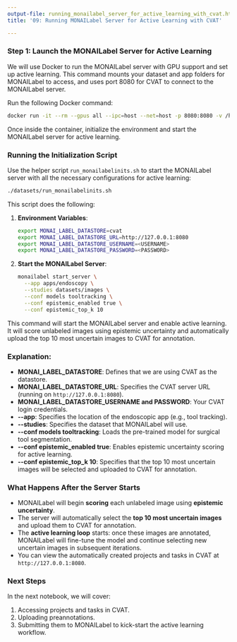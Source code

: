 ```yaml
---
output-file: running_monailabel_server_for_active_learning_with_cvat.html
title: '09: Running MONAILabel Server for Active Learning with CVAT'

---
```




<!-- WARNING: THIS FILE WAS AUTOGENERATED! DO NOT EDIT! -->

### Step 1: Launch the MONAILabel Server for Active Learning

We will use Docker to run the MONAILabel server with GPU support and set up active learning. This command mounts your dataset and app folders for MONAILabel to access, and uses port 8080 for CVAT to connect to the MONAILabel server.

Run the following Docker command:

```bash
docker run -it --rm --gpus all --ipc=host --net=host -p 8080:8080 -v /home/exsdatalab/data/endo:/opt/monai/datasets -v /home/exsdatalab/data/apps:/opt/monai/apps projectmonai/monailabel:latest bash
```

Once inside the container, initialize the environment and start the MONAILabel server for active learning.

### **Running the Initialization Script**

Use the helper script `run_monailabelinits.sh` to start the MONAILabel server with all the necessary configurations for active learning:

```bash
./datasets/run_monailabelinits.sh
```

This script does the following:

1. **Environment Variables**:
   ```bash
   export MONAI_LABEL_DATASTORE=cvat
   export MONAI_LABEL_DATASTORE_URL=http://127.0.0.1:8080
   export MONAI_LABEL_DATASTORE_USERNAME=<USERNAME>
   export MONAI_LABEL_DATASTORE_PASSWORD=<PASSWORD>
   ```

2. **Start the MONAILabel Server**:
   ```bash
   monailabel start_server \
     --app apps/endoscopy \
     --studies datasets/images \
     --conf models tooltracking \
     --conf epistemic_enabled true \
     --conf epistemic_top_k 10
   ```

This command will start the MONAILabel server and enable active learning. It will score unlabeled images using epistemic uncertainty and automatically upload the top 10 most uncertain images to CVAT for annotation.

### **Explanation**:
- **MONAI_LABEL_DATASTORE**: Defines that we are using CVAT as the datastore.
- **MONAI_LABEL_DATASTORE_URL**: Specifies the CVAT server URL (running on `http://127.0.0.1:8080`).
- **MONAI_LABEL_DATASTORE_USERNAME and PASSWORD**: Your CVAT login credentials.
- **--app**: Specifies the location of the endoscopic app (e.g., tool tracking).
- **--studies**: Specifies the dataset that MONAILabel will use.
- **--conf models tooltracking**: Loads the pre-trained model for surgical tool segmentation.
- **--conf epistemic_enabled true**: Enables epistemic uncertainty scoring for active learning.
- **--conf epistemic_top_k 10**: Specifies that the top 10 most uncertain images will be selected and uploaded to CVAT for annotation.

### What Happens After the Server Starts

- MONAILabel will begin **scoring** each unlabeled image using **epistemic uncertainty**.
- The server will automatically select the **top 10 most uncertain images** and upload them to CVAT for annotation.
- The **active learning loop** starts: once these images are annotated, MONAILabel will fine-tune the model and continue selecting new uncertain images in subsequent iterations.
- You can view the automatically created projects and tasks in CVAT at `http://127.0.0.1:8080`.

### Next Steps
In the next notebook, we will cover:
1. Accessing projects and tasks in CVAT.
2. Uploading preannotations.
3. Submitting them to MONAILabel to kick-start the active learning workflow.

